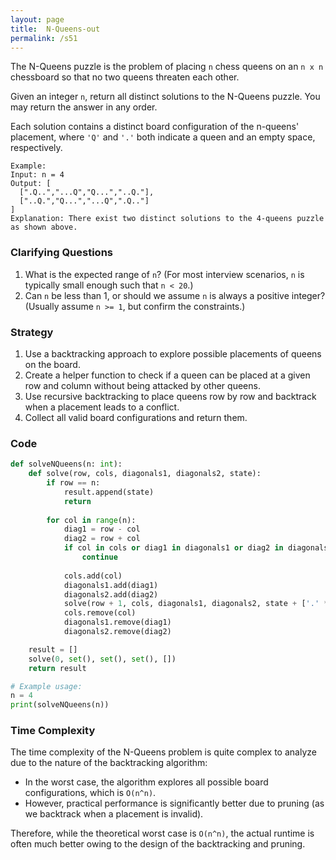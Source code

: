 ```yaml
---
layout: page
title:  N-Queens-out
permalink: /s51
---
```


The N-Queens puzzle is the problem of placing `n` chess queens on an `n x n` chessboard so that no two queens threaten each other.

Given an integer `n`, return all distinct solutions to the N-Queens puzzle. You may return the answer in any order.

Each solution contains a distinct board configuration of the n-queens' placement, where `'Q'` and `'.'` both indicate a queen and an empty space, respectively.

```
Example:
Input: n = 4
Output: [
  [".Q..","...Q","Q...","..Q."],
  ["..Q.","Q...","...Q",".Q.."]
]
Explanation: There exist two distinct solutions to the 4-queens puzzle as shown above.
```

### Clarifying Questions

1. What is the expected range of `n`? (For most interview scenarios, `n` is typically small enough such that `n < 20`.)
2. Can `n` be less than 1, or should we assume `n` is always a positive integer? (Usually assume `n >= 1`, but confirm the constraints.)

### Strategy

1. Use a backtracking approach to explore possible placements of queens on the board.
2. Create a helper function to check if a queen can be placed at a given row and column without being attacked by other queens.
3. Use recursive backtracking to place queens row by row and backtrack when a placement leads to a conflict.
4. Collect all valid board configurations and return them.

### Code

```python
def solveNQueens(n: int):
    def solve(row, cols, diagonals1, diagonals2, state):
        if row == n:
            result.append(state)
            return
        
        for col in range(n):
            diag1 = row - col
            diag2 = row + col
            if col in cols or diag1 in diagonals1 or diag2 in diagonals2:
                continue
            
            cols.add(col)
            diagonals1.add(diag1)
            diagonals2.add(diag2)
            solve(row + 1, cols, diagonals1, diagonals2, state + ['.' * col + 'Q' + '.' * (n - col - 1)])
            cols.remove(col)
            diagonals1.remove(diag1)
            diagonals2.remove(diag2)

    result = []
    solve(0, set(), set(), set(), [])
    return result

# Example usage:
n = 4
print(solveNQueens(n))
```

### Time Complexity

The time complexity of the N-Queens problem is quite complex to analyze due to the nature of the backtracking algorithm:

- In the worst case, the algorithm explores all possible board configurations, which is `O(n^n)`.
- However, practical performance is significantly better due to pruning (as we backtrack when a placement is invalid).

Therefore, while the theoretical worst case is `O(n^n)`, the actual runtime is often much better owing to the design of the backtracking and pruning.